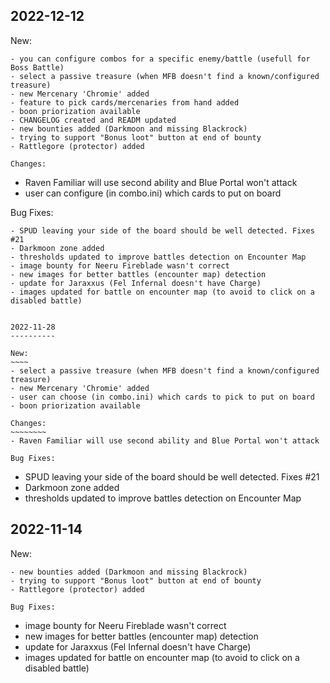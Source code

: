
2022-12-12
----------

New:
~~~~
- you can configure combos for a specific enemy/battle (usefull for Boss Battle)
- select a passive treasure (when MFB doesn't find a known/configured treasure)
- new Mercenary 'Chromie' added
- feature to pick cards/mercenaries from hand added
- boon priorization available
- CHANGELOG created and READM updated
- new bounties added (Darkmoon and missing Blackrock)
- trying to support "Bonus loot" button at end of bounty
- Rattlegore (protector) added

Changes:
~~~~~~~~
- Raven Familiar will use second ability and Blue Portal won't attack
- user can configure (in combo.ini) which cards to put on board

Bug Fixes:
~~~~~~~~~~
- SPUD leaving your side of the board should be well detected. Fixes #21
- Darkmoon zone added
- thresholds updated to improve battles detection on Encounter Map
- image bounty for Neeru Fireblade wasn't correct
- new images for better battles (encounter map) detection
- update for Jaraxxus (Fel Infernal doesn't have Charge)
- images updated for battle on encounter map (to avoid to click on a disabled battle)


2022-11-28
----------

New:
~~~~
- select a passive treasure (when MFB doesn't find a known/configured treasure)
- new Mercenary 'Chromie' added
- user can choose (in combo.ini) which cards to pick to put on board
- boon priorization available

Changes:
~~~~~~~~
- Raven Familiar will use second ability and Blue Portal won't attack

Bug Fixes:
~~~~~~~~~~
- SPUD leaving your side of the board should be well detected. Fixes #21
- Darkmoon zone added
- thresholds updated to improve battles detection on Encounter Map


2022-11-14
----------

New:
~~~~
- new bounties added (Darkmoon and missing Blackrock)
- trying to support "Bonus loot" button at end of bounty
- Rattlegore (protector) added

Bug Fixes:
~~~~~~~~~~
- image bounty for Neeru Fireblade wasn't correct
- new images for better battles (encounter map) detection
- update for Jaraxxus (Fel Infernal doesn't have Charge)
- images updated for battle on encounter map (to avoid to click on a disabled battle)
